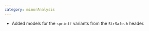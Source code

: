 ```yaml
---
category: minorAnalysis
---
```

* Added models for the `sprintf` variants from the `StrSafe.h` header.
